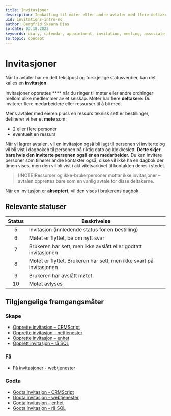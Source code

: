 ```yaml
---
title: Invitasjoner
description: Innkalling til møter eller andre avtaler med flere deltakere.
uid: invitations-intro-no
author: Bergfrid Skaara Dias
so.date: 03.18.2022
keywords: diary, calendar, appointment, invitation, meeting, associate, participant
so.topic: concept
---
```


# Invitasjoner

Når to avtaler har en delt tekstpost og forskjellige statusverdier, kan det kalles en **invitasjon**.

Invitasjoner opprettes **** når du ringer til møter eller andre ordninger mellom ulike medlemmer av et selskap. Møter har  flere **deltakere**: Du inviterer flere medarbeidere eller ressurser til å bli med.

Mens avtaler med eieren pluss en ressurs teknisk sett er bestillinger, definerer vi her et **møte** som:

* 2 eller flere personer
* eventuelt en ressurs

Når vi lagrer avtalen, vil en invitasjon også bli lagt til personen vi inviterte og vil bli vist i dagboken til personen på riktig dato og klokkeslett.  **Dette skjer bare hvis den inviterte personen også er en medarbeider.**  Du kan invitere personer som tilhører andre kontakter også, disse vil ikke ha en dagbok der timen vises, men den vil bli vist i aktivitetsarkivet til kontakten deres i stedet.

> [!NOTE]Ressurser og ikke-brukerpersoner mottar ikke invitasjoner – avtalen opprettes bare som en vanlig avtale for disse deltakerne.
> 
Når en invitasjon er **akseptert**,  vil den vises i brukerens dagbok.

## Relevante statuser

| Status | Beskrivelse |
|:-:|----|
| 5  | Invitasjon (innledende status for en bestilling) |
| 6  | Møtet er flyttet, be om nytt svar |
| 7  | Brukeren har sett, men ikke avslått eller godtatt invitasjonen |
| 8  | Møtet er flyttet. Brukeren har sett, men ikke svart på invitasjonen |
| 9  | Brukeren har avslått møtet |
| 10 | Møtet avlyses |

## Tilgjengelige fremgangsmåter

### Skape

* [Opprette invitasjon – CRMScript][8]
* [Opprette invitasjon – nettjenester][5]
* [Opprette invitasjon – enhet][3]
* [Opprett invitasjon – rå SQL][1]

### Få

* [Få invitasjoner - webtjenester][6]

### Godta

* [Godta invitasjon - CRMScript][9]
* [Godta invitasjon - webtjenester][7]
* [Godta invitasjon – enhet][4]
* [Godta invitasjon - rå SQL][2]

<!-- Referenced links -->
[1]: howto/sql/create-invitation-sql.md
[2]: howto/sql/accept-invitation-sql.md
[3]: howto/entity/create-invitation-entity.md
[4]: howto/entity/accept-invitation-entity.md
[5]: howto/services/create-invitation-services.md
[6]: howto/services/get-invitations-services.md
[7]: howto/services/accept-invitation-services.md
[8]: howto/crmscript/create-invitation.md
[9]: howto/crmscript/accept-invitation.md

